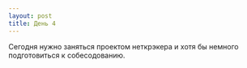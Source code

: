 ```yaml
---
layout: post
title: День 4
---
```


Сегодня нужно заняться проектом неткрэкера и хотя бы немного подготовиться к собесодованию.
